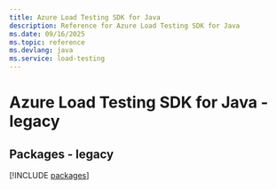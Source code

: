 ```yaml
---
title: Azure Load Testing SDK for Java
description: Reference for Azure Load Testing SDK for Java
ms.date: 09/16/2025
ms.topic: reference
ms.devlang: java
ms.service: load-testing
---
```

# Azure Load Testing SDK for Java - legacy
## Packages - legacy
[!INCLUDE [packages](load-testing-index.md)]
